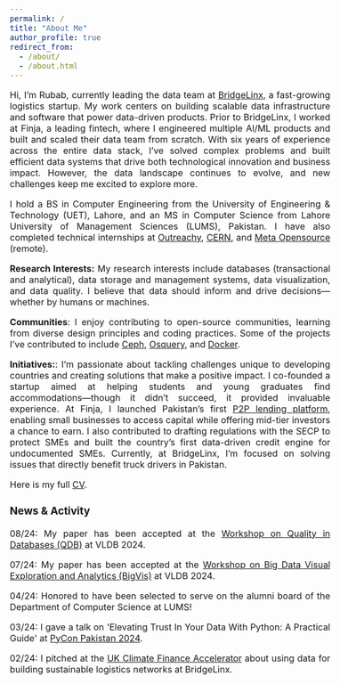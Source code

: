 ```yaml
---
permalink: /
title: "About Me"
author_profile: true
redirect_from: 
  - /about/
  - /about.html
---
```


<style>body {text-align: justify; font-size:16}</style>

Hi, I’m Rubab, currently leading the data team at [BridgeLinx](https://www.crunchbase.com/organization/bridgelinx), a fast-growing logistics startup. My work centers on building scalable data infrastructure and software that power data-driven products. Prior to BridgeLinx, I worked at Finja, a leading fintech, where I engineered multiple AI/ML products and built and scaled their data team from scratch. With six years of experience across the entire data stack, I’ve solved complex problems and built efficient data systems that drive both technological innovation and business impact. However, the data landscape continues to evolve, and new challenges keep me excited to explore more.

I hold a BS in Computer Engineering from the University of Engineering & Technology (UET), Lahore, and an MS in Computer Science from Lahore University of Management Sciences (LUMS), Pakistan. I have also completed technical internships at [Outreachy](https://www.outreachy.org/), [CERN](https://home.cern/), and [Meta Opensource](https://opensource.fb.com/) (remote).

<b>Research Interests:</b> My research interests include databases (transactional and analytical), data storage and management systems, data visualization, and data quality. I believe that data should inform and drive decisions—whether by humans or machines.

<b>Communities</b>: I enjoy contributing to open-source communities, learning from diverse design principles and coding practices. Some of the projects I’ve contributed to include [Ceph](https://ceph.io/en), [Osquery](https://www.osquery.io/), and [Docker](https://www.docker.com/).

<b>Initiatives:</b>: 
I’m passionate about tackling challenges unique to developing countries and creating solutions that make a positive impact. I co-founded a startup aimed at helping students and young graduates find accommodations—though it didn’t succeed, it provided invaluable experience. At Finja, I launched Pakistan’s first [P2P lending platform](https://x.com/SECPakistan/status/1526596678219972609), enabling small businesses to access capital while offering mid-tier investors a chance to earn. I also contributed to drafting regulations with the SECP to protect SMEs and built the country’s first data-driven credit engine for undocumented SMEs. Currently, at BridgeLinx, I’m focused on solving issues that directly benefit truck drivers in Pakistan.

Here is my full [CV](http://rubabzs.github.io/files/Rubab_Zahra_Sarfraz_CV.pdf).

### News & Activity
08/24: My paper has been accepted at the [Workshop on Quality in Databases (QDB)](https://hpi.de/naumann/projects/conferences-and-workshops-hosted/qdb-2024.html) at VLDB 2024.

07/24: My paper has been accepted at the [Workshop on Big Data Visual Exploration and Analytics (BigVis)](https://bigvis.imsi.athenarc.gr/bigvis2024/index.html) at VLDB 2024.

04/24: Honored to have been selected to serve on the alumni board of the Department of Computer Science at LUMS!

03/24: I gave a talk on 'Elevating Trust In Your Data With Python: A Practical Guide' at [PyCon Pakistan 2024](https://pycon.pk/).

02/24: I pitched at the [UK Climate Finance Accelerator](https://www.gov.uk/government/publications/climate-finance-accelerator/climate-finance-accelerator) about using data for building sustainable logistics networks at BridgeLinx.


